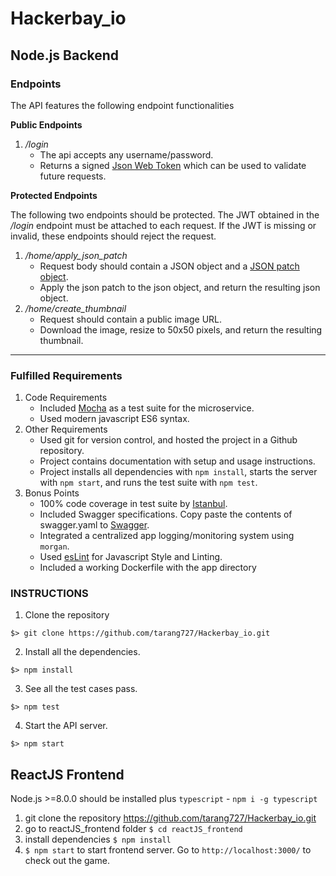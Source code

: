 # Hackerbay_io

## Node.js Backend
### Endpoints
The API features the following endpoint functionalities  

**Public Endpoints**  
1. */login*
    * The api accepts any username/password.
    * Returns a signed [Json Web Token](https://jwt.io/) which can be used to validate future requests.

**Protected Endpoints**  

The following two endpoints should be protected. The JWT obtained in the _/login_ endpoint must be attached to each request.  If the JWT is missing or invalid, these endpoints should reject the request.
1. */home/apply_json_patch*
    * Request body should contain a JSON object and a [JSON patch object](http://jsonpatch.com/).
    * Apply the json patch to the json object, and return the resulting json object.
2. */home/create_thumbnail*
    * Request should contain a public image URL.
    * Download the image, resize to 50x50 pixels, and return the resulting thumbnail.
___

### Fulfilled Requirements  
1. Code Requirements
    * Included [Mocha](https://mochajs.org/) as a test suite for the microservice.
    * Used modern javascript ES6 syntax.
2. Other Requirements
    * Used git for version control, and hosted the project in a Github repository.
    * Project contains documentation with setup and usage instructions.
    * Project installs all dependencies with `npm install`, starts the server with `npm start`, and runs the test suite with `npm test`.
3. Bonus Points
    * 100% code coverage in test suite by [Istanbul](https://github.com/gotwarlost/istanbul).
    * Included Swagger specifications. Copy paste the contents of swagger.yaml to [Swagger](http://editor.swagger.io).
    * Integrated a centralized app logging/monitoring system using `morgan`.
    * Used [esLint](https://eslint.org) for Javascript Style and Linting.
    * Included a working Dockerfile with the app directory
    
### INSTRUCTIONS
1. Clone the repository
  ```
  $> git clone https://github.com/tarang727/Hackerbay_io.git
  ```
2. Install all the dependencies.
  ```
  $> npm install
  ```
3. See all the test cases pass.
  ```
  $> npm test
  ```
4. Start the API server.
  ```
  $> npm start
  ```    


## ReactJS Frontend

Node.js >=8.0.0 should be installed plus `typescript` - `npm i -g typescript`

1. git clone the repository https://github.com/tarang727/Hackerbay_io.git
2. go to reactJS_frontend folder `$ cd reactJS_frontend`
3. install dependencies `$ npm install`
4. `$ npm start` to start frontend server. Go to `http://localhost:3000/` to check out the game.
